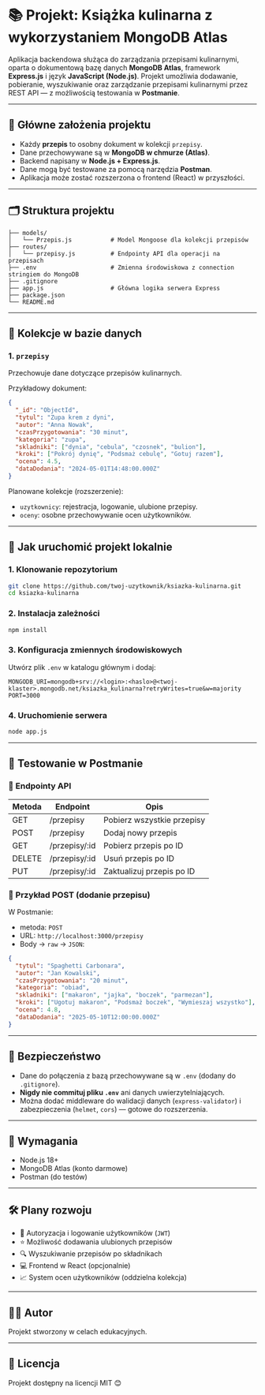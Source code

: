 
# 📚 Projekt: Książka kulinarna z wykorzystaniem MongoDB Atlas

Aplikacja backendowa służąca do zarządzania przepisami kulinarnymi, oparta o dokumentową bazę danych **MongoDB Atlas**, framework **Express.js** i język **JavaScript (Node.js)**. Projekt umożliwia dodawanie, pobieranie, wyszukiwanie oraz zarządzanie przepisami kulinarnymi przez REST API — z możliwością testowania w **Postmanie**.

---

## 🧠 Główne założenia projektu

- Każdy **przepis** to osobny dokument w kolekcji `przepisy`.
- Dane przechowywane są w **MongoDB w chmurze (Atlas)**.
- Backend napisany w **Node.js + Express.js**.
- Dane mogą być testowane za pomocą narzędzia **Postman**.
- Aplikacja może zostać rozszerzona o frontend (React) w przyszłości.

---

## 🗂️ Struktura projektu

```
├── models/
│   └── Przepis.js           # Model Mongoose dla kolekcji przepisów
├── routes/
│   └── przepisy.js          # Endpointy API dla operacji na przepisach
├── .env                     # Zmienna środowiskowa z connection stringiem do MongoDB
├── .gitignore
├── app.js                   # Główna logika serwera Express
├── package.json
└── README.md
```

---

## 🧾 Kolekcje w bazie danych

### 1. `przepisy`

Przechowuje dane dotyczące przepisów kulinarnych.

Przykładowy dokument:
```json
{
  "_id": "ObjectId",
  "tytul": "Zupa krem z dyni",
  "autor": "Anna Nowak",
  "czasPrzygotowania": "30 minut",
  "kategoria": "zupa",
  "skladniki": ["dynia", "cebula", "czosnek", "bulion"],
  "kroki": ["Pokrój dynię", "Podsmaż cebulę", "Gotuj razem"],
  "ocena": 4.5,
  "dataDodania": "2024-05-01T14:48:00.000Z"
}
```

Planowane kolekcje (rozszerzenie):
- `uzytkownicy`: rejestracja, logowanie, ulubione przepisy.
- `oceny`: osobne przechowywanie ocen użytkowników.

---

## 🚀 Jak uruchomić projekt lokalnie

### 1. Klonowanie repozytorium

```bash
git clone https://github.com/twoj-uzytkownik/ksiazka-kulinarna.git
cd ksiazka-kulinarna
```

### 2. Instalacja zależności

```bash
npm install
```

### 3. Konfiguracja zmiennych środowiskowych

Utwórz plik `.env` w katalogu głównym i dodaj:

```
MONGODB_URI=mongodb+srv://<login>:<haslo>@<twoj-klaster>.mongodb.net/ksiazka_kulinarna?retryWrites=true&w=majority
PORT=3000
```

### 4. Uruchomienie serwera

```bash
node app.js
```

---

## 🧪 Testowanie w Postmanie

### 🔸 Endpointy API

| Metoda | Endpoint          | Opis                                 |
|--------|-------------------|--------------------------------------|
| GET    | /przepisy         | Pobierz wszystkie przepisy           |
| POST   | /przepisy         | Dodaj nowy przepis                   |
| GET    | /przepisy/:id     | Pobierz przepis po ID                |
| DELETE | /przepisy/:id     | Usuń przepis po ID                   |
| PUT    | /przepisy/:id     | Zaktualizuj przepis po ID           |

### 🔹 Przykład POST (dodanie przepisu)
W Postmanie:
- metoda: `POST`
- URL: `http://localhost:3000/przepisy`
- Body → `raw` → `JSON`:
```json
{
  "tytul": "Spaghetti Carbonara",
  "autor": "Jan Kowalski",
  "czasPrzygotowania": "20 minut",
  "kategoria": "obiad",
  "skladniki": ["makaron", "jajka", "boczek", "parmezan"],
  "kroki": ["Ugotuj makaron", "Podsmaż boczek", "Wymieszaj wszystko"],
  "ocena": 4.8,
  "dataDodania": "2025-05-10T12:00:00.000Z"
}
```

---

## 🔐 Bezpieczeństwo

- Dane do połączenia z bazą przechowywane są w `.env` (dodany do `.gitignore`).
- **Nigdy nie commituj pliku `.env`** ani danych uwierzytelniających.
- Można dodać middleware do walidacji danych (`express-validator`) i zabezpieczenia (`helmet`, `cors`) — gotowe do rozszerzenia.

---

## 📌 Wymagania

- Node.js 18+
- MongoDB Atlas (konto darmowe)
- Postman (do testów)

---

## 🛠️ Plany rozwoju

- 🔑 Autoryzacja i logowanie użytkowników (`JWT`)
- ⭐ Możliwość dodawania ulubionych przepisów
- 🔍 Wyszukiwanie przepisów po składnikach
- 💻 Frontend w React (opcjonalnie)
- 📈 System ocen użytkowników (oddzielna kolekcja)

---

## 🧑‍💻 Autor

Projekt stworzony w celach edukacyjnych. 

---

## 📄 Licencja

Projekt dostępny na licencji MIT 😊
